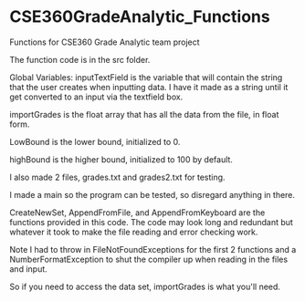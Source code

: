 # CSE360GradeAnalytic_Functions
Functions for CSE360 Grade Analytic team project

The function code is in the src folder. 

Global Variables: 
inputTextField is the variable that will contain the string that the user creates when inputting data. I have it made as a string until it
get converted to an input via the textfield box. 

importGrades is the float array that has all the data from the file, in float form. 

LowBound is the lower bound, initialized to 0.

highBound is the higher bound, initialized to 100 by default. 

I also made 2 files, grades.txt and grades2.txt for testing. 

I made a main so the program can be tested, so disregard anything in there. 

CreateNewSet, AppendFromFile, and AppendFromKeyboard are the functions provided in this code. The code may look long and redundant but
whatever it took to make the file reading and error checking work. 

Note I had to throw in FileNotFoundExceptions for the first 2 functions and a NumberFormatException to shut the compiler up when reading in
the files and input. 

So if you need to access the data set, importGrades is what you'll need.  

